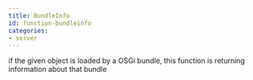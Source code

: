 ```yaml
---
title: BundleInfo
id: function-bundleinfo
categories:
- server
---
```


if the given object is loaded by a OSGi bundle, this function is returning information about that bundle
